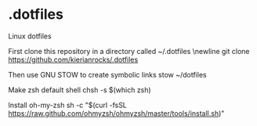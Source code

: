 # .dotfiles
Linux dotfiles

First clone this repository in a directory called ~/.dotfiles
\newline
git clone https://github.com/kierianrocks/.dotfiles

Then use GNU STOW to create symbolic links
stow ~/dotfiles

Make zsh default shell
chsh -s $(which zsh)

Install oh-my-zsh
sh -c "$(curl -fsSL https://raw.github.com/ohmyzsh/ohmyzsh/master/tools/install.sh)"
